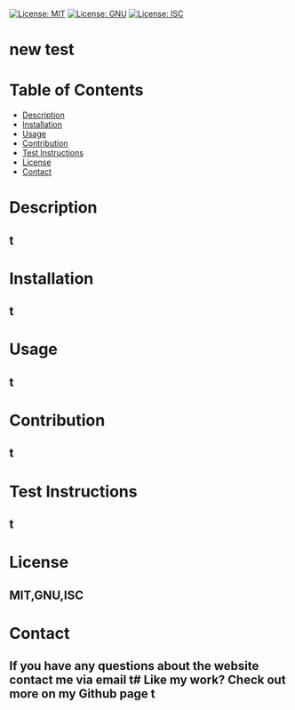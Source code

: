 
  [![License: MIT](https://img.shields.io/badge/License-$MIT-yellow.svg)](https://opensource.org/licenses/MIT)
  [![License: GNU](https://img.shields.io/badge/License-GPLv3-blue.svg)](https://www.gnu.org/licenses/gpl-3.0)
  [![License: ISC](https://img.shields.io/badge/License-ISC-blue.svg)](https://opensource.org/licenses/ISC)

  # new test
  # Table of Contents
  - [Description](#description)
  - [Installation](#installation)
  - [Usage](#usage)
  - [Contribution](#contribution) 
  - [Test Instructions](#test)
  - [License](#license)
  - [Contact](#contact)


  # Description
  ## t

  # Installation
  ## t

  # Usage
  ## t

  # Contribution
  ## t

  # Test Instructions
  ## t

  # License
  ## MIT,GNU,ISC

  # Contact
  ## If you have any questions about the website contact me via email t# Like my work? Check out more on my Github page t
